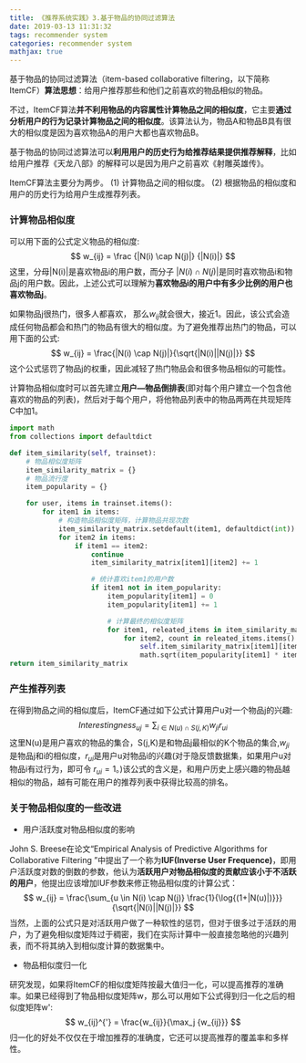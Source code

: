```yaml
---
title: 《推荐系统实践》3.基于物品的协同过滤算法
date: 2019-03-13 11:31:32
tags: recommender system
categories: recommender system
mathjax: true
---
```


基于物品的协同过滤算法（item-based collaborative filtering，以下简称ItemCF）**算法思想**：给用户推荐那些和他们之前喜欢的物品相似的物品。

不过，ItemCF算法**并不利用物品的内容属性计算物品之间的相似度**，它主要**通过分析用户的行为记录计算物品之间的相似度**。该算法认为，物品A和物品B具有很大的相似度是因为喜欢物品A的用户大都也喜欢物品B。

基于物品的协同过滤算法可以**利用用户的历史行为给推荐结果提供推荐解释**，比如给用户推荐《天龙八部》的解释可以是因为用户之前喜欢《射雕英雄传》。 

ItemCF算法主要分为两步。
(1) 计算物品之间的相似度。
(2) 根据物品的相似度和用户的历史行为给用户生成推荐列表。

<!--more-->

### 计算物品相似度

可以用下面的公式定义物品的相似度:
$$
w_{ij} = \frac {|N(i) \cap N(j)|} {|N(i)|}
$$
这里，分母|N(i)|是喜欢物品i的用户数，而分子 $|N(i) \cap N(j)|​$ 是同时喜欢物品i和物品j的用户数。因此，上述公式可以理解为**喜欢物品i的用户中有多少比例的用户也喜欢物品j**。

如果物品j很热门，很多人都喜欢， 那么$w_{ij}​$就会很大，接近1。因此，该公式会造成任何物品都会和热门的物品有很大的相似度。为了避免推荐出热门的物品，可以用下面的公式:
$$
w_{ij} = \frac{|N(i) \cap N(j)|}{\sqrt{|N(i)||N(j)|}}
$$
这个公式惩罚了物品j的权重，因此减轻了热门物品会和很多物品相似的可能性。

计算物品相似度时可以首先建立**用户—物品倒排表**(即对每个用户建立一个包含他喜欢的物品的列表)，然后对于每个用户，将他物品列表中的物品两两在共现矩阵C中加1。

```python
import math
from collections import defaultdict

def item_similarity(self, trainset):
    # 物品相似度矩阵
    item_similarity_matrix = {}
    # 物品流行度
    item_popularity = {}

    for user, items in trainset.items():
        for item1 in items:
            # 构造物品相似度矩阵，计算物品共现次数
            item_similarity_matrix.setdefault(item1, defaultdict(int))
            for item2 in items:
                if item1 == item2:
                    continue
                    item_similarity_matrix[item1][item2] += 1

                    # 统计喜欢item1的用户数
                    if item1 not in item_popularity:
                        item_popularity[item1] = 0
                        item_popularity[item1] += 1

                        # 计算最终的相似度矩阵
                        for item1, releated_items in item_similarity_matrix.items():
                            for item2, count in releated_items.items():
                                self.item_similarity_matrix[item1][item2] = count / \
                                math.sqrt(item_popularity[item1] * item_popularity[item2])
return item_similarity_matrix
```

### 产生推荐列表

在得到物品之间的相似度后，ItemCF通过如下公式计算用户u对一个物品j的兴趣:
$$
Interestingness_{uj} = \sum_{i \in N(u) \cap S(j,K)} w_{ji}r_{ui}
$$
这里N(u)是用户喜欢的物品的集合，S(j,K)是和物品j最相似的K个物品的集合,$w_{ji}​$是物品j和i的相似度，$r_{ui}​$是用户u对物品i的兴趣(对于隐反馈数据集，如果用户u对物品i有过行为，即可令 $r_{ui}=1​$。)该公式的含义是，和用户历史上感兴趣的物品越相似的物品，越有可能在用户的推荐列表中获得比较高的排名。

### 关于物品相似度的一些改进

* 用户活跃度对物品相似度的影响

John S. Breese在论文“Empirical Analysis of Predictive Algorithms for Collaborative Filtering ”中提出了一个称为**IUF(Inverse User Frequence)**，即用户活跃度对数的倒数的参数，他认为**活跃用户对物品相似度的贡献应该小于不活跃的用户**，他提出应该增加IUF参数来修正物品相似度的计算公式：
$$
w_{ij} = \frac{\sum_{u \in N(i) \cap N(j)} \frac{1}{\log{(1+|N(u)|)}}}{\sqrt{|N(i)||N(j)|}}
$$
当然，上面的公式只是对活跃用户做了一种软性的惩罚，但对于很多过于活跃的用户，为了避免相似度矩阵过于稠密，我们在实际计算中一般直接忽略他的兴趣列表，而不将其纳入到相似度计算的数据集中。

* 物品相似度归一化

研究发现，如果将ItemCF的相似度矩阵按最大值归一化，可以提高推荐的准确率。如果已经得到了物品相似度矩阵w，那么可以用如下公式得到归一化之后的相似度矩阵w':
$$
w_{ij}^{'} = \frac{w_{ij}}{\max_j {w_{ij}}}
$$
归一化的好处不仅仅在于增加推荐的准确度，它还可以提高推荐的覆盖率和多样性。